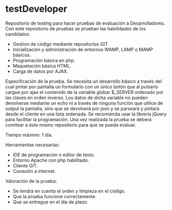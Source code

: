 testDeveloper
=============

Repositorio de testing para hacer pruebas de evaluación a Desarrolladores. 
Con este repositorio de pruebas se prueban las habilidades de los candidatos:
- Gestion de código mediante repositorios GIT.
- Inicialización y administración de entornos WAMP, LAMP o MAMP básicos.
- Programación básica en php.
- Maquetación básica HTML.
- Carga de datos por AJAX.

Especificación de la prueba.
  Se necesita un desarrollo básico a través del cual pintar por pantalla un formulario con un único botón que al pulsarlo cargue por
  ajax el contenido de la variable globar $_SERVER ordenado por las claves en orden inverso. 
  Los datos de dicha variable no pueden devolverse mediante un echo ni a través de ninguna función que utilice de output 
  la pantalla, sino que se devolverá por json y se parseará y pintará desde el cliente en una lista ordenada. 
  Se recomienda usar la librería jQuery para facilitar la programación.
  Una vez realizada la prueba se deberá comitear a éste mismo repositorio para que se pueda evaluar.
  
Tiempo máximo: 1 día.

Herramientas necesarias: 
- IDE de programación o editor de texto.
- Entorno Apache con php habilitado.
- Cliente GIT.
- Conexión a internet.

Valoración de la prueba:
- Se tendrá en cuenta el orden y limpieza en el código.
- Que la prueba funcione correctamente.
- Que se entregue en el día de plazo.
